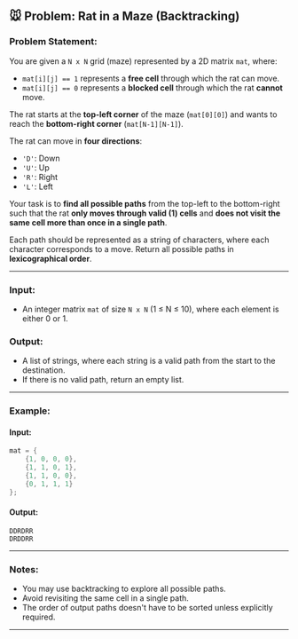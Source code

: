 ## 🐭 Problem: Rat in a Maze (Backtracking)

### Problem Statement:

You are given a `N x N` grid (maze) represented by a 2D matrix `mat`, where:

- `mat[i][j] == 1` represents a **free cell** through which the rat can move.
- `mat[i][j] == 0` represents a **blocked cell** through which the rat **cannot** move.

The rat starts at the **top-left corner** of the maze (`mat[0][0]`) and wants to reach the **bottom-right corner** (`mat[N-1][N-1]`).

The rat can move in **four directions**:

- `'D'`: Down
- `'U'`: Up
- `'R'`: Right
- `'L'`: Left

Your task is to **find all possible paths** from the top-left to the bottom-right such that the rat **only moves through valid (1) cells** and **does not visit the same cell more than once in a single path**.

Each path should be represented as a string of characters, where each character corresponds to a move. Return all possible paths in **lexicographical order**.

---

### Input:

- An integer matrix `mat` of size `N x N` (1 ≤ N ≤ 10), where each element is either 0 or 1.

### Output:

- A list of strings, where each string is a valid path from the start to the destination.
- If there is no valid path, return an empty list.

---

### Example:

#### Input:

```cpp
mat = {
    {1, 0, 0, 0},
    {1, 1, 0, 1},
    {1, 1, 0, 0},
    {0, 1, 1, 1}
};
```

#### Output:

```
DDRDRR
DRDDRR
```

---

### Notes:

- You may use backtracking to explore all possible paths.
- Avoid revisiting the same cell in a single path.
- The order of output paths doesn't have to be sorted unless explicitly required.

---
